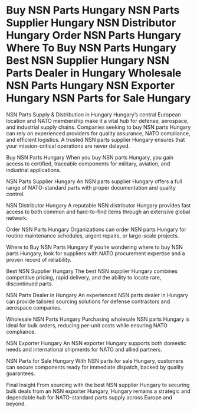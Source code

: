 # Buy NSN Parts Hungary NSN Parts Supplier Hungary NSN Distributor Hungary Order NSN Parts Hungary Where To Buy NSN Parts Hungary Best NSN Supplier Hungary NSN Parts Dealer in Hungary Wholesale NSN Parts Hungary NSN Exporter Hungary NSN Parts for Sale Hungary

NSN Parts Supply & Distribution in Hungary
Hungary’s central European location and NATO membership make it a vital hub for defense, aerospace, and industrial supply chains. Companies seeking to buy NSN parts Hungary can rely on experienced providers for quality assurance, NATO compliance, and efficient logistics. A trusted NSN parts supplier Hungary ensures that your mission-critical operations are never delayed.

Buy NSN Parts Hungary
When you buy NSN parts Hungary, you gain access to certified, traceable components for military, aviation, and industrial applications.

NSN Parts Supplier Hungary
An NSN parts supplier Hungary offers a full range of NATO-standard parts with proper documentation and quality control.

NSN Distributor Hungary
A reputable NSN distributor Hungary provides fast access to both common and hard-to-find items through an extensive global network.

Order NSN Parts Hungary
Organizations can order NSN parts Hungary for routine maintenance schedules, urgent repairs, or large-scale projects.

Where to Buy NSN Parts Hungary
If you’re wondering where to buy NSN parts Hungary, look for suppliers with NATO procurement expertise and a proven record of reliability.

Best NSN Supplier Hungary
The best NSN supplier Hungary combines competitive pricing, rapid delivery, and the ability to locate rare, discontinued parts.

NSN Parts Dealer in Hungary
An experienced NSN parts dealer in Hungary can provide tailored sourcing solutions for defense contractors and aerospace companies.

Wholesale NSN Parts Hungary
Purchasing wholesale NSN parts Hungary is ideal for bulk orders, reducing per-unit costs while ensuring NATO compliance.

NSN Exporter Hungary
An NSN exporter Hungary supports both domestic needs and international shipments for NATO and allied partners.

NSN Parts for Sale Hungary
With NSN parts for sale Hungary, customers can secure components ready for immediate dispatch, backed by quality guarantees.

Final Insight
From sourcing with the best NSN supplier Hungary to securing bulk deals from an NSN exporter Hungary, Hungary remains a strategic and dependable hub for NATO-standard parts supply across Europe and beyond.
